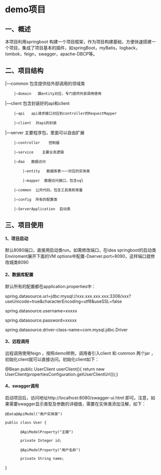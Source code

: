 # demo项目

## 一、概述

 本项目利用springboot 构建一个项目框架，作为项目构建基础，方便快速搭建一个项目，集成了项目基本的插件，如springBoot，myBatis，logback，lombok，feign，swagger，apache-DBCP等。

## 二、项目结构

|—common     包含提供给外部调用的领域类

        |—domain   跟entity对应，专门提供外部调用使用

|—client         包含封装好的api和client

        |—api   api请求接口对应到controller的RequestMapper

        |—client  对api的封装

|—server      主要程序包，里面可以自由扩展

        |—controller    控制器

        |—service    主要业务逻辑

        |—dao   数据访问
        
            |—entity   数据库表一一对应的实体类
        
            |—mapper  数据访问接口，包含sql

        |—common  公共代码，包含工具类和常量

        |—config  所有的配置类

        |—ServerApplication  启动类

## 三、项目使用

#### 1、项目启动

  默认8080端口，直接用启动类run。如需修改端口，在idea springboot的启动类Enviroment展开下面的VM options中配置-Dserver.port=8090，这样端口就修改城类8090

#### 2、数据库配置

  默认所有的配置都在application.properties中：

  spring.datasource.url=jdbc:mysql://xxx.xxx.xxx.xxx:3306/xxx?useUnicode=true&characterEncoding=utf8&useSSL=false

  spring.datasource.username=xxxxx

  spring.datasource.password=xxxxx

  spring.datasource.driver-class-name=com.mysql.jdbc.Driver

#### 3、远程调用

  远程调用使用feign ，按照demo样例，调用者引入client 和 common 两个jar ，初始化client就可以直接访问。初始化client如下：

  @Bean
  public UserClient userClient(){   return new UserClient(propertiesConfiguration.getUserClientUrl());}

#### 4、swagger调用

  启动项目后，访问地址http://localhost:8080/swagger-ui.html 即可。注意，如果需要swagger显示类型及参数的详细值，需要在实体类添加注解，如下：

    @Data@ApiModel("用户实体类")

    public class User {    
   
           @ApiModelProperty("主键")    
   
           private Integer id;    
   
           @ApiModelProperty("用户名称")    
   
           private String name;
   
   }
   
